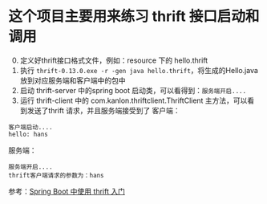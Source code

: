 # 这个项目主要用来练习 thrift 接口启动和调用

0. 定义好thrift接口格式文件，例如：resource 下的 hello.thrift
1. 执行 `thrift-0.13.0.exe -r -gen java hello.thrift`，将生成的Hello.java 放到对应服务端和客户端中的包中
2. 启动 thrift-server 中的spring boot 启动类，可以看得到：`服务端开启....`
3. 运行 thrift-client 中的 com.kanlon.thriftclient.ThriftClient 主方法，可以看到发送了thrift 请求，并且服务端接受到了
客户端：
```
客户端启动....
hello: hans
```

服务端：
```
服务端开启....
thrift客户端请求的参数为：hans
```

参考：[Spring Boot 中使用 thrift 入门](https://segmentfault.com/a/1190000015001012)

